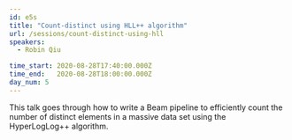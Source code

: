```yaml
---
id: e5s
title: "Count-distinct using HLL++ algorithm"
url: /sessions/count-distinct-using-hll
speakers:
  - Robin Qiu

time_start: 2020-08-28T17:40:00.000Z
time_end:   2020-08-28T18:00:00.000Z
day_num: 5
---
```


This talk goes through how to write a Beam pipeline to efficiently count the number of distinct elements in a massive data set using the HyperLogLog++ algorithm.

